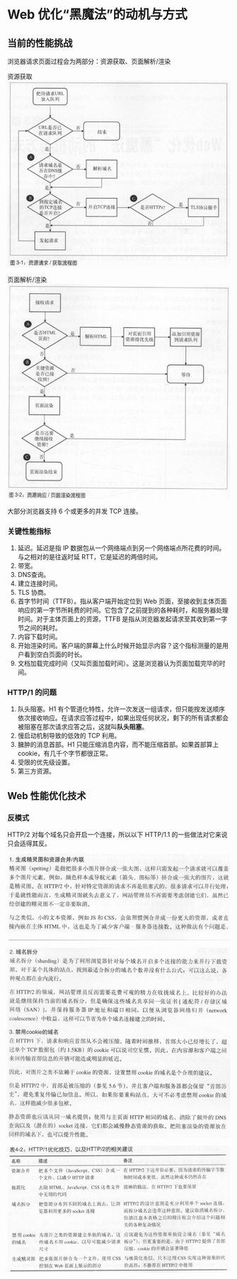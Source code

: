 # Web 优化“黑魔法”的动机与方式
## 当前的性能挑战
浏览器请求页面过程会为两部分：资源获取、页面解析/渲染

资源获取
![](imgs/h22-1.png)

页面解析/渲染
![](imgs/h22-2.png)

大部分浏览器支持 6 个或更多的并发 TCP 连接。

### 关键性能指标
1. 延迟。延迟是指 IP 数据包从一个网络端点到另一个网络端点所花费的时间。与之相对的是往返时延 RTT，它是延迟的两倍时间。
2. 带宽。
3. DNS查询。
4. 建立连接时间。
5. TLS 协商。
6. 首字节时间（TTFB）。指从客户端开始定位到 Web 页面，至接收到主体页面响应的第一字节所耗费的时间。它包含了之前提到的各种耗时，和服务器处理时间。对于主体页面上的资源，TTFB 是指从浏览器发起请求至其收到第一字节之间的耗时。
7. 内容下载时间。
8. 开始渲染时间。客户端的屏幕上什么时候开始显示内容？这个指标测量的是用户看到空白页面的时长。
9. 文档加载完成时间（又叫页面加载时间）。这是浏览器认为页面加载完毕的时间。

### HTTP/1 的问题
1. 队头阻塞。H1 有个管道化特性，允许一次发送一组请求，但只能按发送顺序依次接收响应。在请求应答过程中，如果出现任何状况，剩下的所有请求都会被阻塞在那次请求应答之后，这就叫**队头阻塞**。
2. 慢启动机制导致的低效的 TCP 利用。
3. 臃肿的消息首部。H1 只能压缩消息内容，而不能压缩首部。如果首部算上 cookie，有几千个字节都很正常。
4. 受限的优先级设置。
5. 第三方资源。

## Web 性能优化技术
### 反模式
HTTP/2 对每个域名只会开启一个连接，所以以下 HTTP/1.1 的一些做法对它来说只会适得其反。

![](imgs/h22-3.png)

![](imgs/h22-4.png)

![](imgs/h22-5.png)